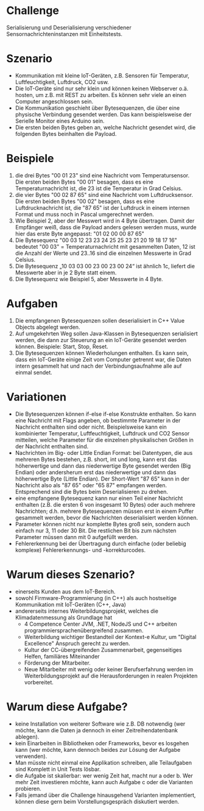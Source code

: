 # Challenge
Serialisierung und Deserialisierung verschiedener Sensornachrichteninstanzen mit Einheitstests.

# Szenario
- Kommunikation mit kleine IoT-Geräten, z.B. Sensoren für Temperatur, Luftfeuchtigkeit, Luftdruck, CO2 usw.
- Die IoT-Geräte sind nur sehr klein und können keinen Webserver o.ä. hosten, um z.B. mit REST zu arbeiten. Es können sehr viele an einen Computer angeschlossen sein.
- Die Kommunikation geschieht über Bytesequenzen, die über eine physische Verbindung gesendet werden. Das kann beispielsweise der Serielle Monitor eines Arduino sein.
- Die ersten beiden Bytes geben an, welche Nachricht gesendet wird, die folgenden Bytes beinhalten die Payload.

# Beispiele
1. die drei Bytes "00 01 23" sind eine Nachricht vom Temperatursensor. Die ersten beiden Bytes "00 01" besagen, dass es eine Temperaturnachricht ist, die 23 ist die Temperatur in Grad Celsius.
2. die vier Bytes "00 02 87 65" sind eine Nachricht vom Luftdrucksensor. Die ersten beiden Bytes "00 02" besagen, dass es eine Luftdrucknachricht ist, die "87 65" ist der Luftdruck in einem internen Format und muss noch in Pascal umgerechnet werden.
3. Wie Beispiel 2, aber der Messwert wird in 4 Byte übertragen. Damit der Empfänger weiß, dass die Payload anders gelesen werden muss, wurde hier das erste Byte angepasst: "01 02 00 00 87 65" 
4. Die Bytesequenz "00 03 12 23 23 24 25 25 23 21 20 19 18 17 16" bedeutet "00 03" = Temperaturnachricht mit gesammelten Daten, 12 ist die Anzahl der Werte und 23..16 sind die einzelnen Messwerte in Grad Celsius.
5. Die Bytesequenz „10 03 03 00 23 00 23 00 24“ ist ähnlich 1c, liefert die Messwerte aber in je 2 Byte statt einem.
6. Die Bytesequenz wie Beispiel 5, aber Messwerte in 4 Byte.

# Aufgaben
1. Die empfangenen Bytesequenzen sollen deserialisiert in C++ Value Objects abgelegt werden.
2. Auf umgekehrten Weg sollen Java-Klassen in Bytesequenzen serialisiert werden, die dann zur Steuerung an ein IoT-Geräte gesendet werden können. Beispiele: Start, Stop, Reset.
3. Die Bytesequenzen können Wiederholungen enthalten. Es kann sein, dass ein IoT-Geräte einige Zeit vom Computer getrennt war, die Daten intern gesammelt hat und nach der Verbindungsaufnahme alle auf einmal sendet.

# Variationen
- Die Bytesequenzen können if-else if-else Konstrukte enthalten. So kann eine Nachricht mit Flags angeben, ob bestimmte Parameter in der Nachricht enthalten sind oder nicht. Beispielsweise kann ein kombinierter Temperatur, Luftfeuchtigkeit, Luftdruck und CO2 Sensor mitteilen, welche Parameter für die einzelnen physikalischen Größen in der Nachricht enthalten sind.
- Nachrichten im Big- oder Little Endian Format: bei Datentypen, die aus mehreren Bytes bestehen, z.B. short, int und long, kann erst das höherwertige und dann das niederwertige Byte gesendet werden  (Big Endian) oder andersherum erst das niederwertige und dann das höherwertige Byte (Little Endian). Der Short-Wert "87 65" kann in der Nachricht also als "87 65" oder "65 87" empfangen werden. Entsprechend sind die Bytes beim Deserialisieren zu drehen.
- eine empfangene Bytesequenz kann nur einen Teil einer Nachricht enthalten (z.B. die ersten 6 von insgesamt 10 Bytes) oder auch mehrere Nachrichten; d.h. mehrere Bytesequenzen müssen erst in einem Puffer gesammelt werden, bevor die Nachrichten deserialisiert werden können.
- Parameter können nicht nur komplette Bytes groß sein, sondern auch einfach nur 3, 11 oder 30 Bit. Die restlichen Bit bis zum nächsten Parameter müssen dann mit 0 aufgefüllt werden.
- Fehlererkennung bei der Übertragung durch einfache (oder beliebig komplexe) Fehlererkennungs- und -korrekturcodes.

# Warum dieses Szenario?
- einerseits Kunden aus dem IoT-Bereich.
- sowohl Firmware-Programmierung (in C++) als auch hostseitige Kommunikation mit IoT-Geräten (C++, Java)
- andererseits internes Weiterbildungsprojekt, welches die Klimadatenmessung als Grundlage hat
    - 4 Competence Center JVM, .NET, NodeJS und C++ arbeiten programmiersprachenübergreifend zusammen.
    - Weiterbildung wichtiger Bestandteil der Kontext-e Kultur, um "Digital Excellence" Anspruch gerecht zu werden.
    - Kultur der CC-übergreifenden Zusammenarbeit, gegenseitiges Helfen, familiäres Miteinander
    - Förderung der Mitarbeiter.    
    - Neue Mitarbeiter mit wenig oder keiner Berufserfahrung werden im Weiterbildungsprojekt auf die Herausforderungen in realen Projekten vorbereitet.

# Warum diese Aufgabe?
- keine Installation von weiterer Software wie z.B. DB notwendig (wer möchte, kann die Daten ja dennoch in einer Zeitreihendatenbank ablegen).
- kein Einarbeiten in Bibliotheken oder Frameworks, bevor es losgehen kann (wer möchte, kann dennoch beides zur Lösung der Aufgabe verwenden).
- Man müsste nicht einmal eine Applikation schreiben, alle Teilaufgaben sind Komplett in Unit Tests lösbar.
- die Aufgabe ist skalierbar: wer wenig Zeit hat, macht nur a oder b. Wer mehr Zeit investieren möchte, kann auch Aufgabe c oder die Varianten probieren.
- Falls jemand über die Challenge hinausgehend Varianten implementiert, können diese gern beim Vorstellungsgespräch diskutiert werden.